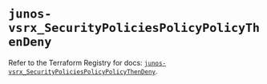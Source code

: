 # `junos-vsrx_SecurityPoliciesPolicyPolicyThenDeny`

Refer to the Terraform Registry for docs: [`junos-vsrx_SecurityPoliciesPolicyPolicyThenDeny`](https://registry.terraform.io/providers/juniper/junos-vsrx/20.32.106/docs/resources/security_policies_policy_policy_then_deny).
